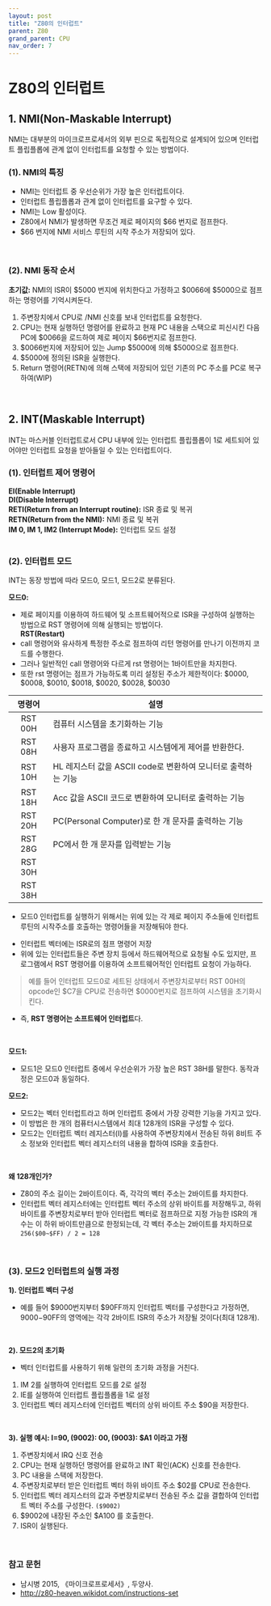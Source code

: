 ```yaml
---
layout: post
title: "Z80의 인터럽트"
parent: Z80
grand_parent: CPU
nav_order: 7
---
```


# Z80의 인터럽트

## 1. NMI(Non-Maskable Interrupt)
NMI는 대부분의 마이크로프로세서의 외부 핀으로 독립적으로 설계되어 있으며 인터럽트 플립플롭에 관계 없이 인터럽트를 요청할 수 있는 방법이다.

### (1). NMI의 특징
- NMI는 인터럽트 중 우선순위가 가장 높은 인터럽트이다.  
- 인터럽트 플립플롭과 관계 없이 인터럽트를 요구할 수 있다.  
- NMI는 Low 활성이다.  
- Z80에서 NMI가 발생하면 무조건 제로 페이지의 $66 번지로 점프한다.  
- $66 번지에 NMI 서비스 루틴의 시작 주소가 저장되어 있다.  
<br>

### (2). NMI 동작 순서
**초기값:** NMI의 ISR이 $5000 번지에 위치한다고 가정하고 $0066에 $5000으로 점프하는 명령어를 기억시켜둔다.  
  
1. 주변장치에서 CPU로 /NMI 신호를 보내 인터럽트를 요청한다.  
2. CPU는 현재 실행하던 명령어를 완료하고 현재 PC 내용을 스택으로 피신시킨 다음 PC에 $0066을 로드하여 제로 페이지 $66번지로 점프한다.  
3. $0066번지에 저장되어 있는 Jump $5000에 의해 $5000으로 점프한다.  
4. $5000에 정의된 ISR을 실행한다.  
5. Return 명령어(RETN)에 의해 스택에 저장되어 있던 기존의 PC 주소를 PC로 복구하여(WIP)   
  
<br>

## 2. INT(Maskable Interrupt)
INT는 마스커블 인터럽트로서 CPU 내부에 있는 인터럽트 플립플롭이 1로 세트되어 있어야만 인터럽트 요청을 받아들일 수 있는 인터럽트이다.

### (1). 인터럽트 제어 명령어
**EI(Enable Interrupt)**  
**DI(Disable Interrupt)**  
**RETI(Return from an Interrupt routine):** ISR 종료 및 복귀  
**RETN(Return from the NMI):** NMI 종료 및 복귀  
**IM 0, IM 1, IM2 (Interrupt Mode):** 인터럽트 모드 설정  
<br>

### (2). 인터럽트 모드
INT는 동장 방법에 따라 모드0, 모드1, 모드2로 분류된다.  
  
**모드0:**  
- 제로 페이지를 이용하여 하드웨어 및 소프트웨어적으로 ISR을 구성하여 실행하는 방법으로 RST 명령어에 의해 실행되는 방법이다.  
**RST(Restart)**  
- call 명령어와 유사하게 특정한 주소로 점프하여 리턴 명령어를 만나기 이전까지 코드를 수행한다.  
- 그러나 일반적인 call 명령어와 다르게 rst 명령어는 1바이트만을 차지한다.  
- 또한 rst 명령어는 점프가 가능하도록 미리 설정된 주소가 제한적이다: $0000, $0008, $0010, $0018, $0020, $0028, $0030  
  

|명령어   |설명                                                  |
|:-----:|-----------------------------------------------------|
|RST 00H|컴퓨터 시스템을 초기화하는 기능                             |
|RST 08H|사용자 프로그램을 종료하고 시스템에게 제어를 반환한다.           |
|RST 10H|HL 레지스터 값을 ASCII code로 변환하여 모니터로 출력하는 기능 |
|RST 18H|Acc 값을 ASCII 코드로 변환하여 모니터로 출력하는 기능        |
|RST 20H|PC(Personal Computer)로 한 개 문자를 출력하는 기능          |
|RST 28G|PC에서 한 개 문자를 입력받는 기능                           |
|RST 30H||
|RST 38H||
  

- 모드0 인터럽트를 실행하기 위해서는 위에 있는 각 제로 페이지 주소들에 인터럽트 루틴의 시작주소를 호출하는 명령어들을 저장해둬야 한다.  
* 인터럽트 벡터에는 ISR로의 점프 명령어 저장  
* 위에 있는 인터럽트들은 주변 장치 등에서 하드웨어적으로 요청될 수도 있지만, 프로그램에서 RST 명령어를 이용하여 소프트웨어적인 인터럽트 요청이 가능하다.  
> 예를 들어 인터럽트 모드0로 세트된 상태에서 주변장치로부터 RST 00H의 opcode인 $C7을 CPU로 전송하면 $0000번지로 점프하여 시스템을 초기화시킨다.

* 즉, **RST 명령어는 소프트웨어 인터럽트**다.  
<br>

**모드1:**  
- 모드1은 모드0 인터럽트 중에서 우선순위가 가장 높은 RST 38H를 말한다. 동작과정은 모드0과 동일하다.  
  
**모드2:**  
- 모드2는 벡터 인터럽트라고 하며 인터럽트 중에서 가장 강력한 기능을 가지고 있다.  
- 이 방법은 한 개의 컴퓨터시스템에서 최대 128개의 ISR을 구성할 수 있다.  
- 모드2는 인터럽트 벡터 레지스터(I)를 사용하여 주변장치에서 전송된 하위 8비트 주소 정보와 인터럽트 벡터 레지스터의 내용을 합하여 ISR을 호출한다.  
<br>

**왜 128개인가?**
- Z80의 주소 길이는 2바이트이다. 즉, 각각의 벡터 주소는 2바이트를 차지한다.  
- 인터럽트 벡터 레지스터에는 인터럽트 벡터 주소의 상위 바이트를 저장해두고, 하위 바이트를 주변장치로부터 받아 인터럽트 벡터로 점프하므로 지정 가능한 ISR의 개수는 이 하위 바이트만큼으로 한정되는데, 각 벡터 주소는 2바이트를 차지하므로 `256($00~$FF) / 2 = 128`  
<br>

### (3). 모드2 인터럽트의 실행 과정
**1). 인터럽트 벡터 구성**  
- 예를 들어 $9000번지부터 $90FF까지 인터럽트 벡터를 구성한다고 가정하면, $9000-$90FF의 영역에는 각각 2바이트 ISR의 주소가 저장될 것이다(최대 128개).  
<br>

**2). 모드2의 초기화**  
- 벡터 인터럽트를 사용하기 위해 일련의 초기화 과정을 거친다.  
1. IM 2를 실행하여 인터럽트 모드를 2로 설정  
2. IE를 실행하여 인터럽트 플립플롭을 1로 설정  
3. 인터럽트 벡터 레지스터에 인터럽트 벡터의 상위 바이트 주소 $90을 저장한다.  
<br>

**3). 실행 예시: I=$90, ($9002): $00, ($9003): $A1 이라고 가정**  
1. 주변장치에서 IRQ 신호 전송  
2. CPU는 현재 실행하던 명령어를 완료하고 INT 확인(ACK) 신호를 전송한다.  
3. PC 내용을 스택에 저장한다.  
4. 주변장치로부터 받은 인터럽트 벡터 하위 바이트 주소 $02를 CPU로 전송한다.  
5. 인터럽트 벡터 레지스터의 값과 주변장치로부터 전송된 주소 값을 결합하여 인터럽트 벡터 주소를 구성한다. `($9002)`  
6. $9002에 내장된 주소인 $A100 를 호출한다.  
7. ISR이 실행된다.  
    
<br>

### 참고 문헌
* 남시병 2015, 《마이크로프로세서》, 두양사.  
* <http://z80-heaven.wikidot.com/instructions-set>